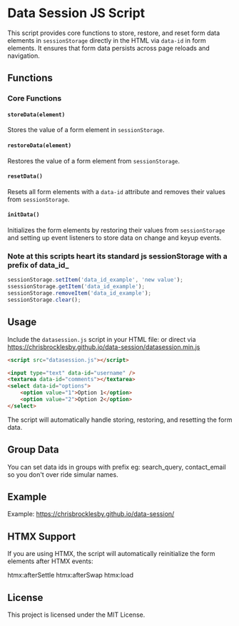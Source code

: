 # Data Session JS Script

This script provides core functions to store, restore, and reset form data elements in `sessionStorage` directly in the HTML via `data-id` in form elements. It ensures that form data persists across page reloads and navigation.

## Functions

### Core Functions

#### `storeData(element)`

Stores the value of a form element in `sessionStorage`.

#### `restoreData(element)`

Restores the value of a form element from `sessionStorage`.

#### `resetData()`

Resets all form elements with a `data-id` attribute and removes their values from `sessionStorage`.

#### `initData()`

Initializes the form elements by restoring their values from `sessionStorage` and setting up event listeners to store data on change and keyup events.

### Note at this scripts heart its standard js sessionStorage with a prefix of data_id_
```js
sessionStorage.setItem('data_id_example', 'new value');
ssessionStorage.getItem('data_id_example');
sessionStorage.removeItem('data_id_example');
sessionStorage.clear();
```

## Usage

Include the `datasession.js` script in your HTML file:
or direct via https://chrisbrocklesby.github.io/data-session/datasession.min.js

```html
<script src="datasession.js"></script>

<input type="text" data-id="username" />
<textarea data-id="comments"></textarea>
<select data-id="options">
    <option value="1">Option 1</option>
    <option value="2">Option 2</option>
</select>
```

The script will automatically handle storing, restoring, and resetting the form data.

## Group Data
You can set data ids in groups with prefix eg: search_query, contact_email so you don't over ride simular names.

## Example
Example: https://chrisbrocklesby.github.io/data-session/

## HTMX Support
If you are using HTMX, the script will automatically reinitialize the form elements after HTMX events:

htmx:afterSettle
htmx:afterSwap
htmx:load

## License
This project is licensed under the MIT License.